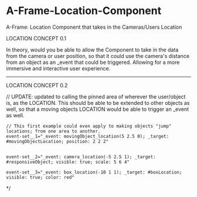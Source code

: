 # A-Frame-Location-Component
A-Frame: Location Component that takes in the Cameras/Users Location

LOCATION CONCEPT 0.1

In theory, would you be able to allow the Component to take in the data from the camera or user position, so that it could use the camera's distance from an object as an _event that could be triggered. Allowing for a more immersive and interactive user experience.

--------------------------------------------------------------------------------------

LOCATION CONCEPT 0.2 

  // UPDATE: updated to calling the pinned area of wherever the user/object is, as the LOCATION. This should be able to be extended to other objects as well, so that a moving objects LOCATION would be able to trigger an _event as well.

	// This first example could even apply to making objects "jump" locations; from one area to another.
	event-set__1="_event: movingObject_location(5 2.5 0); _target: #movingObjectLocation; position: 2 2 2"


	event-set__2="_event: camera_location(-5 2.5 1); _target: #responsiveObject; visible: true; scale: 5 6 4"

	event-set__3="_event: box_location(-10 1 1); _target: #boxLocation; visible: true; color: red"


*/
